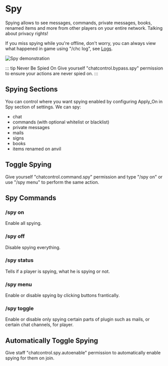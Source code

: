 # Spy

Spying allows to see messages, commands, private messages, books, renamed items and more from other players on your entire network. Talking about privacy rights!

If you miss spying while you're offline, don't worry, you can always view what happened in game using "/chc log", see [Logs](logs).

<div class="image-container">
  <img src="https://i.imgur.com/O605Lfw.gif" alt="Spy demonstration" />
</div>


::: tip Never Be Spied On
Give yourself "chatcontrol.bypass.spy" permission to ensure your actions are never spied on.
:::


## Spying Sections

You can control where you want spying enabled by configuring Apply_On in Spy section of settings. We can spy:

* chat
* commands (with optional whitelist or blacklist)
* private messages
* mails
* signs
* books 
* items renamed on anvil

## Toggle Spying

Give yourself "chatcontrol.command.spy" permission and type "/spy on" or use "/spy menu" to perform the same action.

## Spy Commands

### /spy on
Enable all spying.

### /spy off
Disable spying everything.

### /spy status
Tells if a player is spying, what he is spying or not.

### /spy menu
Enable or disable spying by clicking buttons frantically. 

### /spy toggle
Enable or disable only spying certain parts of plugin such as mails, or certain chat channels, for player. 

## Automatically Toggle Spying

Give staff "chatcontrol.spy.autoenable" permission to automatically enable spying for them on join.